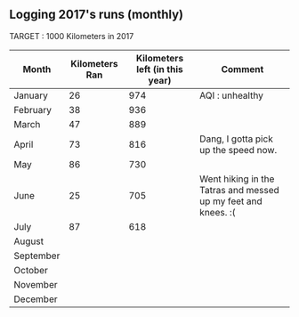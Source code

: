## Logging 2017's runs (monthly)

TARGET :  1000 Kilometers in 2017

| Month              | Kilometers Ran    | Kilometers left (in this year)       | Comment                                      |
| ---                | ---               | ---                                  | ---                                          |
| January            | 26                | 974                                  | AQI : unhealthy                              |
| February           | 38                | 936                                  |                                              |
| March              | 47                | 889                                  |                                              |
| April              | 73                | 816                                  | Dang, I gotta pick up the speed now.         |
| May                | 86                | 730                                  |                                              |
| June               | 25                | 705                                  | Went hiking in the Tatras and messed up my feet and knees. :(                                           |
| July               | 87                | 618                                  |                                              |
| August             |                   |                                      |                                              |
| September          |                   |                                      |                                              |
| October            |                   |                                      |                                              |
| November           |                   |                                      |                                              |
| December           |                   |                                      |   
